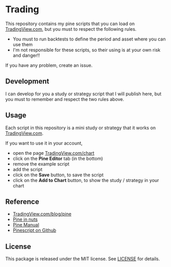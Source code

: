 # Trading

This repository contains my pine scripts that you can load on [TradingView.com](https://www.tradingview.com/chart),
but you must to respect the following rules.
- You must to run backtests to define the period and asset where you can use them
- I'm not responsible for these scripts, so their using is at your own risk and danger!!

If you have any problem, create an issue.

## Development

I can develop for you a study or strategy script that I will publish here,
but you must to remember and respect the two rules above.

## Usage

Each script in this repository is a mini study or strategy that it works on [TradingView.com](https://www.tradingview.com/chart).

If you want to use it in your account,
- open the page [TradingView.com/chart](https://www.tradingview.com/chart)
- click on the **Pine Editor** tab (in the bottom)
- remove the example script
- add the script
- click on the **Save** button, to save the script
- click on the **Add to Chart** button, to show the study / strategy in your chart

## Reference

- [TradingView.com/blog/pine](https://www.tradingview.com/blog/en/?s=pine)
- [Pine in nuts](https://www.tradingview.com/pine-script-reference/v4/)
- [Pine Manual](https://www.tradingview.com/pine-script-docs/en/v4/index.html)
- [Pinescript on Github](https://github.com/topics/pinescript)

## License

This package is released under the MIT license.  See [LICENSE](LICENSE) for details.

